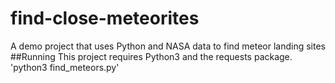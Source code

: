 # find-close-meteorites
A demo project that uses Python and NASA data to find meteor landing sites
##Running 
This project requires Python3 and the requests package.
'python3 find_meteors.py'
